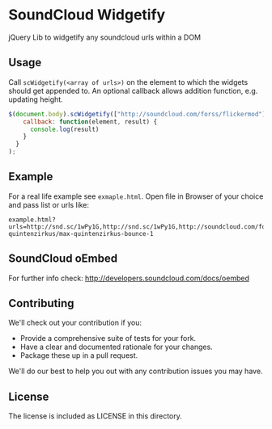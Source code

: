 # SoundCloud Widgetify

jQuery Lib to widgetify any soundcloud urls within a DOM

## Usage
Call `scWidgetify(<array of urls>)` on the element to which the widgets should get appended to. An optional callback allows addition function, e.g. updating height.


```javascript
$(document.body).scWidgetify(["http://soundcloud.com/forss/flickermod"], {
    callback: function(element, result) {
      console.log(result)
    }
  }
);
```

## Example
For a real life example see `exmaple.html`. Open file in Browser of your choice and pass list or urls like:

```
example.html?urls=http://snd.sc/1wPy1G,http://snd.sc/1wPy1G,http://soundcloud.com/forss/flickermod,http://soundcloud.com/max-quintenzirkus/max-quintenzirkus-bounce-1
```

## SoundCloud oEmbed
For further info check: http://developers.soundcloud.com/docs/oembed

## Contributing

We'll check out your contribution if you:

- Provide a comprehensive suite of tests for your fork.
- Have a clear and documented rationale for your changes.
- Package these up in a pull request.

We'll do our best to help you out with any contribution issues you may have.


## License

The license is included as LICENSE in this directory.
